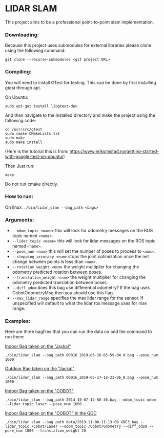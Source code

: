 # LIDAR SLAM

This project aims to be a professional point-to-point slam implementation.

### Downloading:

Because this project uses submodules for external libraries please clone using the following command.

```
git clone --recurse-submodules <git project URL>
```

### Compiling:

You will need to install GTest for testing. This can be done by first installing gtest through apt.

On Ubuntu:

```sudo apt-get install libgtest-dev```

And then navigate to the installed directory and make the project using the following code:

```
cd /usr/src/gtest
sudo cmake CMakeLists.txt
sudo make
sudo make install
```
(Here is the tutorial this is from: https://www.eriksmistad.no/getting-started-with-google-test-on-ubuntu/)

Then Just run:

```make```

Do not run cmake directly.

### How to run:

On linux:
```./bin/lidar_slam --bag_path <bags>```

### Arguments:

- ```--odom_topic <name>``` this will look for odometry messages on the ROS topic named ```<name>```.
- ```--lidar_topic <name>``` this will look for lidar messages on the ROS topic named ```<name>```.
- ```--pose_num <num>``` this will set the number of poses to process to ```<num>```.
- ```--stopping_accuracy <num>``` stops the joint optimization once the net change between points is less than ```<num>```.
- ```--rotation_weight <num>``` the weight multiplier for changing the odometry predicted rotation between poses.
- ```--translation_weight <num>``` the weight multiplier for changing the odometry predicted translation between poses.
- ```--diff_odom``` does this bag use differential odometry? If the bag uses CobotOdometryMsg then you should use this flag.
- ```--max_lidar_range``` specifies the max lidar range for the sensor. If unspecified will default to what the lidar ros message uses for max range.

### Examples:

Here are three bagfiles that you can run the data on and the command to run them:

[Indoor Bag taken on the "Jackal"](https://drive.google.com/open?id=1thDp4MJF6l2yZ9Z_JFAmdhMQZrld0oQ5)

```
./bin/lidar_slam --bag_path 00010_2019-05-16-03-59-04_0.bag --pose_num 1000
```

[Outdoor Bag taken on the "Jackal"](https://drive.google.com/open?id=1iLCKV4nnVvCzDQS2EHKotdTxiWPOCW-I)

```
./bin/lidar_slam --bag_path 00016_2019-05-17-18-23-06_0.bag --pose_num 1000
```

[Indoor Bag taken on the "COBOT"](https://drive.google.com/open?id=1i7RlzAbIoVkKpZGa7TcJaO3kzSf7KI3D)

```
./bin/lidar_slam --bag_path 2014-10-07-12-58-30.bag --odom_topic odom --lidar_topic laser --pose_num 1000
```

[Indoor Bag taken on the "COBOT" in the GDC](https://drive.google.com/a/utexas.edu/file/d/1KXN9eDzBZAnd34Nr30useKH3JP7-xVxL/view?usp=drivesdk)
```
./bin/lidar_slam --bag_path data/2019-11-08-11-13-09_GDC3.bag --lidar_topic /Cobot/Laser --odom_topic /Cobot/Odometry --diff_odom --pose_num 1000 --translation_weight 20
```

